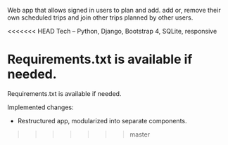 Web app that allows signed in users to plan and add. add or, remove their own scheduled trips and join other trips planned by other users.

<<<<<<< HEAD
Tech – Python, Django, Bootstrap 4, SQLite, responsive

Requirements.txt is available if needed.
=======
Requirements.txt is available if needed.

Implemented changes:
  - Restructured app, modularized into separate components. 
>>>>>>> master
